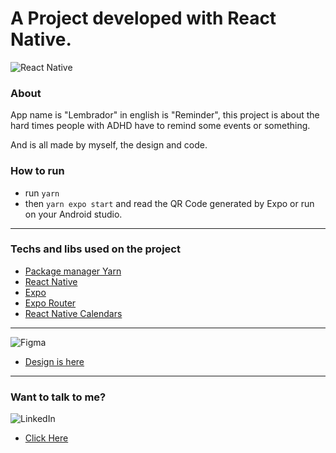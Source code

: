 # A Project developed with React Native.

![React Native](https://img.shields.io/badge/react_native-%2320232a.svg?style=for-the-badge&logo=react&logoColor=%2361DAFB)

### About

App name is "Lembrador" in english is "Reminder",
this project is about the hard times people with ADHD have to remind some events or something.

And is all made by myself, the design and code.

### How to run

- run `yarn`
- then `yarn expo start` and read the QR Code generated by Expo or run on your Android studio.

---

### Techs and libs used on the project

- [Package manager Yarn](https://yarnpkg.com/)
- [React Native](https://reactnative.dev/)
- [Expo](https://docs.expo.dev/)
- [Expo Router](https://expo.github.io/router/docs)
- [React Native Calendars](https://wix.github.io/react-native-calendars/)

---

![Figma](https://img.shields.io/badge/figma-%23F24E1E.svg?style=for-the-badge&logo=figma&logoColor=white)

- [Design is here](https://www.figma.com/file/RSzZQtsk9y01CUp05LllLU/Lembrador?node-id=2%3A821&t=BXN8hNtQFRQGkzne-0)

---

### Want to talk to me?

![LinkedIn](https://img.shields.io/badge/linkedin-%230077B5.svg?style=for-the-badge&logo=linkedin&logoColor=white)

- [Click Here](https://www.linkedin.com/in/guim0-dev/)
